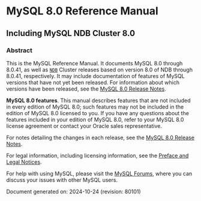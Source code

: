 # MySQL 8.0 Reference Manual

## Including MySQL NDB Cluster 8.0

### Abstract

This is the MySQL Reference Manual. It documents MySQL 8.0 through 8.0.41, as well as [`NDB`](https://dev.mysql.com/doc/refman/8.0/en/mysql-cluster.html) Cluster releases based on version 8.0 of NDB through 8.0.41, respectively. It may include documentation of features of MySQL versions that have not yet been released. For information about which versions have been released, see the [MySQL 8.0 Release Notes](https://dev.mysql.com/doc/relnotes/mysql/8.0/en/).

**MySQL 8.0 features**.  This manual describes features that are not included in every edition of MySQL 8.0; such features may not be included in the edition of MySQL 8.0 licensed to you. If you have any questions about the features included in your edition of MySQL 8.0, refer to your MySQL 8.0 license agreement or contact your Oracle sales representative.

For notes detailing the changes in each release, see the [MySQL 8.0 Release Notes](https://dev.mysql.com/doc/relnotes/mysql/8.0/en/).

For legal information, including licensing information, see the [Preface and Legal Notices](https://dev.mysql.com/doc/refman/8.0/en/preface.html).

For help with using MySQL, please visit the [MySQL Forums](https://forums.mysql.com/), where you can discuss your issues with other MySQL users.

Document generated on: 2024-10-24 (revision: 80101)

